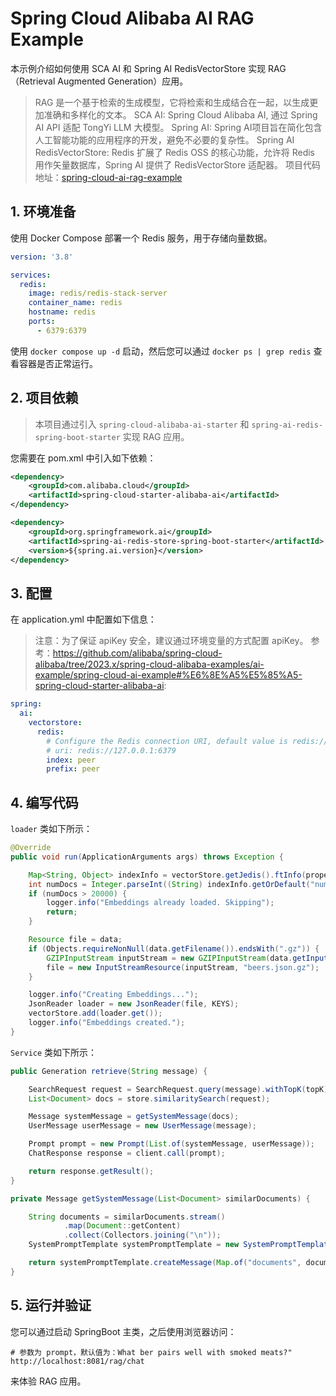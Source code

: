 # Spring Cloud Alibaba AI RAG Example

本示例介绍如何使用 SCA AI 和 Spring AI RedisVectorStore 实现 RAG（Retrieval Augmented Generation）应用。

> RAG 是一个基于检索的生成模型，它将检索和生成结合在一起，以生成更加准确和多样化的文本。
> SCA AI: Spring Cloud Alibaba AI, 通过 Spring AI API 适配 TongYi LLM 大模型。
> Spring AI: Spring AI项目旨在简化包含人工智能功能的应用程序的开发，避免不必要的复杂性。
> Spring AI RedisVectorStore: Redis 扩展了 Redis OSS 的核心功能，允许将 Redis 用作矢量数据库，Spring AI 提供了 RedisVectorStore 适配器。
> 项目代码地址：[spring-cloud-ai-rag-example](https://github.com/alibaba/spring-cloud-alibaba/tree/2023.x/spring-cloud-alibaba-examples/ai-example/spring-cloud-ai-rag-example)

## 1. 环境准备

使用 Docker Compose 部署一个 Redis 服务，用于存储向量数据。

```yaml
version: '3.8'

services:
  redis:
    image: redis/redis-stack-server
    container_name: redis
    hostname: redis
    ports:
      - 6379:6379
```

使用 `docker compose up -d` 启动，然后您可以通过 `docker ps | grep redis` 查看容器是否正常运行。

## 2. 项目依赖

> 本项目通过引入 `spring-cloud-alibaba-ai-starter` 和 `spring-ai-redis-spring-boot-starter` 实现 RAG 应用。

您需要在 pom.xml 中引入如下依赖：

```xml
<dependency>
    <groupId>com.alibaba.cloud</groupId>
    <artifactId>spring-cloud-starter-alibaba-ai</artifactId>
</dependency>

<dependency>
    <groupId>org.springframework.ai</groupId>
    <artifactId>spring-ai-redis-store-spring-boot-starter</artifactId>
    <version>${spring.ai.version}</version>
</dependency>
```

## 3. 配置

在 application.yml 中配置如下信息：

> 注意：为了保证 apiKey 安全，建议通过环境变量的方式配置 apiKey。
> 参考：https://github.com/alibaba/spring-cloud-alibaba/tree/2023.x/spring-cloud-alibaba-examples/ai-example/spring-cloud-ai-example#%E6%8E%A5%E5%85%A5-spring-cloud-starter-alibaba-ai:

```yaml
spring:
  ai:
    vectorstore:
      redis:
        # Configure the Redis connection URI, default value is redis://127.0.0.1:6379
        # uri: redis://127.0.0.1:6379
        index: peer
        prefix: peer
```

## 4. 编写代码

`loader` 类如下所示：

```java 
@Override
public void run(ApplicationArguments args) throws Exception {

    Map<String, Object> indexInfo = vectorStore.getJedis().ftInfo(properties.getIndex());
    int numDocs = Integer.parseInt((String) indexInfo.getOrDefault("num_docs", "0"));
    if (numDocs > 20000) {
        logger.info("Embeddings already loaded. Skipping");
        return;
    }

    Resource file = data;
    if (Objects.requireNonNull(data.getFilename()).endsWith(".gz")) {
        GZIPInputStream inputStream = new GZIPInputStream(data.getInputStream());
        file = new InputStreamResource(inputStream, "beers.json.gz");
    }

    logger.info("Creating Embeddings...");
    JsonReader loader = new JsonReader(file, KEYS);
    vectorStore.add(loader.get());
    logger.info("Embeddings created.");
}
```

`Service` 类如下所示：

```java
public Generation retrieve(String message) {

    SearchRequest request = SearchRequest.query(message).withTopK(topK);
    List<Document> docs = store.similaritySearch(request);

    Message systemMessage = getSystemMessage(docs);
    UserMessage userMessage = new UserMessage(message);

    Prompt prompt = new Prompt(List.of(systemMessage, userMessage));
    ChatResponse response = client.call(prompt);

    return response.getResult();
}

private Message getSystemMessage(List<Document> similarDocuments) {

    String documents = similarDocuments.stream()
            .map(Document::getContent)
            .collect(Collectors.joining("\n"));
    SystemPromptTemplate systemPromptTemplate = new SystemPromptTemplate(systemBeerPrompt);

    return systemPromptTemplate.createMessage(Map.of("documents", documents));
}
```

## 5. 运行并验证

您可以通过启动 SpringBoot 主类，之后使用浏览器访问：

```shell
# 参数为 prompt，默认值为：What ber pairs well with smoked meats?"
http://localhost:8081/rag/chat
```

来体验 RAG 应用。
